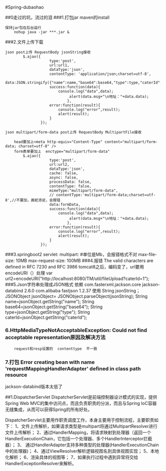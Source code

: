 #Spring-dubaohao

##0走过的坑，流过的泪
###1.打包jar
maven的install
		
	保持jar包在后台运行
		nohup java -jar ***.jar &
###2.文件上传下载

	json post上传 RequestBody jsonString接收
			$.ajax({
					 	type:'post',
					 	url:url1,
					 	dataType:'json',
					 	contentType: 'application/json;charset=utf-8',
					 	data:JSON.stringify({"name":name,"base64":base64,"type":type,"caterId":1}),
					 	success:function(data){ 
					 		console.log("data",data);
					             alert(data.msg+"\n地址："+data.data);
					            },
					    error:function(result){
					    	console.log("error",result);
					 		alert(result);
					 	}
					}); 

	json multipart/form-data post上传 RequestBody MultipartFile接收

		head要加上<meta http-equiv="Content-Type" content="multipart/form-data; charset=utf-8" />
		form表单要加上  enctype="multipart/form-data"
			$.ajax({
					 	type:'post',
					 	url:url2,
					 	dataType:'json',
					 	cache: false,
			    		async: false,
					 	processData: false,
			    		contentType: false,
			    		mimeType:"multipart/form-data",
					 	// contentType:'multipart/form-data;charset=utf-8',//不要加，画蛇添足，会报错
					 	data:formData,
					 	success:function(data){ 
					 		console.log("data",data);
					             alert(data.msg+"\n地址："+data.data);
					            },
					    error:function(result){
					    	console.log("error",result);
					 		alert(result);
					 	}
					});

###3.springboot2
	 servlet:
	    multipart:
	      #单位是Mb，会报错格式不对
	      max-file-size: 10MB
	      max-request-size: 100MB
###4.报错  The valid characters are defined in RFC 7230 and RFC 3986
	tomcat8之后，编码变了，url要用encodeURI（）处理
	var url2=encodeURI("http://localhost:8080/TM/util/fileUpload?caterId=1");
###5.Json字符串处理成JSON格式
	依赖
	<!--//json字符串转换成json格式-->
	        <dependency>
	            <groupId>com.fasterxml.jackson.core</groupId>
	            <artifactId>jackson-databind</artifactId>
	            <version>2.6.0</version>
	        </dependency>
	        <dependency>
	            <groupId>com.alibaba</groupId>
	            <artifactId>fastjson</artifactId>
	            <version>1.2.37</version>
	        </dependency>
	        <!--结束-->
	使用
	String jsonString；
	JSONObject jsonObject= JSONObject.parseObject(jsonString);
	        String name=jsonObject.getString("name");
	        String base64=jsonObject.getString("base64");
	        String type=jsonObject.getString("type");
	        String caterId=jsonObject.getString("caterId");
### 6.HttpMediaTypeNotAcceptableException: Could not find acceptable representation原因及解决方法
		request和resp设置的  contenttype  不一致

### 7.打包 Error creating bean with name 'requestMappingHandlerAdapter' defined in class path resource
jackson-databind版本太低了

##1.DispatcherServlet
DispatcherServlet是前端控制器设计模式的实现，提供Spring Web MVC的集中访问点，而且负责职责的分派，而且与Spring IoC容器无缝集成，从而可以获得Spring的所有好处。
 
DispatcherServlet主要用作职责调度工作，本身主要用于控制流程，主要职责如下：
1、文件上传解析，如果请求类型是multipart将通过MultipartResolver进行文件上传解析；
2、通过HandlerMapping，将请求映射到处理器（返回一个HandlerExecutionChain，它包括一个处理器、多个HandlerInterceptor拦截器）；
3、  通过HandlerAdapter支持多种类型的处理器(HandlerExecutionChain中的处理器)；
4、通过ViewResolver解析逻辑视图名到具体视图实现；
5、本地化解析；
6、渲染具体的视图等；
7、如果执行过程中遇到异常将交给HandlerExceptionResolver来解析。

